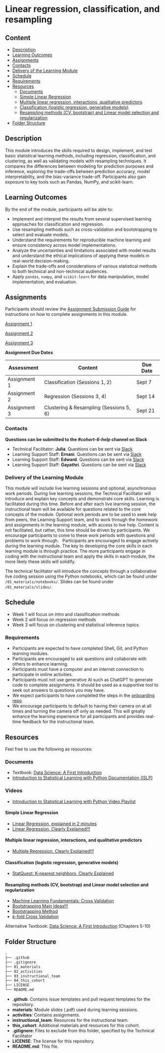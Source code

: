 # Linear regression, classification, and resampling

## Content
* [Description](#description)
* [Learning Outcomes](#learning-outcomes)
* [Assignments](#assignments)
* [Contacts](#contacts)
* [Delivery of the Learning Module](#delivery-of-the-learning-module)
* [Schedule](#schedule)
* [Requirements](#requirements)
* [Resources](#resources)
  - [Documents](#documents)
  - [Simple Linear Regression](#simple-linear-regression)
  - [Multiple linear regression, interactions, qualitative predictors](#multiple-linear-regression-interactions-qualitative-predictors)
  - [Classification (logistic regression, generative models)](#classification-logistic-regression-generative-models)
  - [Resampling methods (CV, bootstrap) and Linear model selection and regularization](#resampling-methods-cv-bootstrap-and-linear-model-selection-and-regularization)
* [Folder Structure](#folder-structure)

## Description

This module introduces the skills required to design, implement, and test basic statistical learning methods, including regression, classification, and clustering, as well as validating models with resampling techniques. It compares the differences between modeling for prediction purposes and inference, exploring the trade-offs between prediction accuracy, model interpretability, and the bias-variance trade-off. Participants also gain exposure to key tools such as Pandas, NumPy, and scikit-learn.

## Learning Outcomes

By the end of the module, participants will be able to:

- Implement and interpret the results from several supervised learning approaches for classification and regression.
- Use resampling methods such as cross-validation and bootstrapping to select and evaluate models.
- Understand the requirements for reproducible machine learning and ensure consistency across model implementations.
- Analyze the uncertainties and limitations associated with model results and understand the ethical implications of applying these models in real-world decision-making.
- Explain the trade-offs and considerations of various statistical methods to both technical and non-technical audiences.
- Apply `pandas`, `numpy`, and `scikit-learn` for data manipulation, model implementation, and evaluation.

## Assignments

Participants should review the [Assignment Submission Guide](https://github.com/UofT-DSI/onboarding/blob/main/onboarding_documents/submissions.md) for instructions on how to complete assignments in this module.

[Assignment 1](./02_activities/assignments/assignment_1.ipynb)

[Assignment 2](./02_activities/assignments/assignment_2.ipynb)

[Assignment 3](./02_activities/assignments/assignment_3.ipynb)

**Assignment Due Dates**

| Assessment   | Content                            | Due Date     |
|--------------|------------------------------------|--------------|
| Assignment 1 | Classification (Sessions 1, 2)     | Sept 7 |
| Assignment 2 | Regression (Sessions 3, 4)         | Sept 14    |
| Assignment 3 | Clustering & Resampling (Sessions 5, 6) | Sept 21   |

### Contacts
**Questions can be submitted to the _#cohort-6-help_ channel on Slack**
* Technical Facilitator: **Julia**. Questions can be sent via [Slack](https://uoft-dsi-certificates.slack.com/team/U06D4QM7YEA)
* Learning Support Staff: **Ernani**. Questions can be sent via [Slack](https://uoft-dsi-certificates.slack.com/team/U06V88X2X3N)
* Learning Support Staff: **Edward**. Questions can be sent via [Slack](https://uoft-dsi-certificates.slack.com/team/U090NAV8Z8U)
* Learning Support Staff: **Gayathri**. Questions can be sent via [Slack](https://uoft-dsi-certificates.slack.com/team/U08R6URRSCT)

### Delivery of the Learning Module

This module will include live learning sessions and optional, asynchronous work periods. During live learning sessions, the Technical Facilitator will introduce and explain key concepts and demonstrate core skills. Learning is facilitated during this time. Before and after each live learning session, the instructional team will be available for questions related to the core concepts of the module. Optional work periods are to be used to seek help from peers, the Learning Support team, and to work through the homework and assignments in the learning module, with access to live help. Content is not facilitated, but rather, this time should be driven by participants. We encourage participants to come to these work periods with questions and problems to work through. 
 
Participants are encouraged to engage actively during the learning module. The key to developing the core skills in each learning module is through practice. The more participants engage in coding with the instructional team and apply the skills in each module, the more likely these skills will solidify. 

The technical facilitator will introduce the concepts through a collaborative live coding session using the Python notebooks, which can be found under `/01_materials/notebooks/`. Slides can be found under `/01_materials/slides/`.

## Schedule
- Week 1 will focus on intro and classification methods
- Week 2 will focus on regression methods
- Week 3 will focus on clustering and statistical inference topics

### Requirements

* Participants are expected to have completed Shell, Git, and Python learning modules.
* Participants are encouraged to ask questions and collaborate with others to enhance learning.
* Participants must have a computer and an internet connection to participate in online activities.
* Participants must not use generative AI such as ChatGPT to generate code to complete assignments. It should be used as a supportive tool to seek out answers to questions you may have.
* We expect participants to have completed the steps in the [onboarding repo](https://github.com/UofT-DSI/Onboarding/tree/tech-onboarding-docs).
* We encourage participants to default to having their camera on at all times and turning the camera off only as needed. This will greatly enhance the learning experience for all participants and provides real-time feedback for the instructional team. 

## Resources
Feel free to use the following as resources:

### Documents
<!-- - [Cheatsheet](./04_cohort_three/additional_resources/05_review_session_material/dsi_emlt_cheat_sheet_2.pdf)
- [Cross Validation - Basic Idea and Steps](./04_cohort_three/additional_resources/05_review_session_material/cross_validation_basic_idea_and_steps.pdf)
- [EMLT Tutorial](./04_cohort_three/additional_resources/05_review_session_material/emlt_tutorials.pdf) -->
- Textbook: [Data Science: A First Introduction](https://python.datasciencebook.ca/index.html)
- [Introduction to Statistical Learning with Python Documentation (ISLP)](https://islp.readthedocs.io/en/latest/index.html)

### Videos 
- [Introduction to Statistical Learning with Python Video Playlist](https://www.youtube.com/playlist?list=PLoROMvodv4rPP6braWoRt5UCXYZ71GZIQ)

#### Simple Linear Regression
- [Linear Regression, explained in 2 minutes](https://www.youtube.com/watch?v=CtsRRUddV2s)
- [Linear Regression, Clearly Explained!!!](https://www.youtube.com/watch?v=7ArmBVF2dCs&pp=ygUic2ltcGxlIGxpbmVhciByZWdyZXNzaW9uIHN0YXRxdWVzdA%3D%3D)

#### Multiple linear regression, interactions, and qualitative predictors
- [Multiple Regression, Clearly Explained!!!](https://www.youtube.com/watch?v=EkAQAi3a4js&pp=ygUic2ltcGxlIGxpbmVhciByZWdyZXNzaW9uIHN0YXRxdWVzdA%3D%3D)

#### Classification (logistic regression, generative models)
<!-- - [Logistic Regression, explained in 3 minutes](https://www.youtube.com/watch?v=EKm0spFxFG4)
- [StatQuest: Logistic Regression](https://www.youtube.com/watch?v=yIYKR4sgzI8&list=PLblh5JKOoLUKxzEP5HA2d-Li7IJkHfXSe)
- [StatQuest: Linear Discriminant Analysis (LDA) clearly explained.](https://www.youtube.com/watch?v=azXCzI57Yfc&pp=ygUNTERBIHN0YXRxdWVzdA%3D%3D) -->
- [StatQuest: K-nearest neighbors, Clearly Explained](https://www.youtube.com/watch?v=HVXime0nQeI&pp=ygUNa25uIHN0YXRxdWVzdA%3D%3D)
<!-- - [Naive Bayes, Clearly Explained!!!](https://www.youtube.com/watch?v=O2L2Uv9pdDA&pp=ygUaYmF5ZXMgY2xhc3NpZmllciBzdGF0cXVlc3Q%3D)
- [Generalized Linear Model](https://www.youtube.com/watch?v=SqN-qlQOM5A) -->

#### Resampling methods (CV, bootstrap) and Linear model selection and regularization
<!-- - [Linear Modelling](https://www.youtube.com/watch?v=-inJu1jHqb8) -->
- [Machine Learning Fundamentals: Cross Validation](https://www.youtube.com/watch?v=fSytzGwwBVw&pp=ygUYdmFsaWRhdGlvbiBzZXQgc3RhdHF1ZXN0)
- [Bootstrapping Main Ideas!!!](https://www.youtube.com/watch?v=Xz0x-8-cgaQ&pp=ygUXYm9vdHN0cmFwcGluZyBzdGF0cXVlc3Q%3D)
- [Bootstrapping Method](https://www.youtube.com/watch?v=uGsf3spCM3Y)
- [$k$-fold Cross Validation](https://www.youtube.com/watch?v=TIgfjmp-4BA)

Alternative Textbook: [Data Science: A First Introduction](https://python.datasciencebook.ca/classification1.html) (Chapters 5-10)

## Folder Structure

```markdown
.
├── .github
├── .gitignore
├── 01_materials
├── 02_activities
├── 03_instructional_team
├── 04_this_cohort
├── LICENSE
└── README.md
```

* **.github**: Contains issue templates and pull request templates for the repository.
* **materials**: Module slides (.pdf) used during learning sessions.
* **activities**: Contains assignments.
* **instructional_team**: Resources for the instructional team.
* **this_cohort**: Additional materials and resources for this cohort.
* **.gitignore**: Files to exclude from this folder, specified by the Technical Facilitator
* **LICENSE**: The license for this repository.
* **README.md**: This file.

